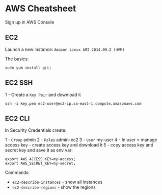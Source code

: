 # AWS Cheatsheet

Sign up in AWS Console

## EC2

Launch a new instance: `Amazon Linux AMI 2014.09.2 (HVM)`

The basics:
```shell
sudo yum install git;
```

## EC2 SSH

1 - Create a `Key Pair` and download it

```shell
ssh -i key.pem ec2-user@ec2-ip.sa-east-1.compute.amazonaws.com
```

## EC2 CLI

In Security Credentials create:

1 - `Group` admin
2 - `Roles` admin-ec2
3 - `User` my-user
4 - In user > manage access key - create access key and download it
5 - copy access key and secret key and save it as env var:

```shell
export AWS_ACCESS_KEY=my-access;
export AWS_SECRET_KEY=my-secret;
```

Commands:

* `ec2-describe-instances` - show all instances
* `ec2-describe-regions` - show the regions
